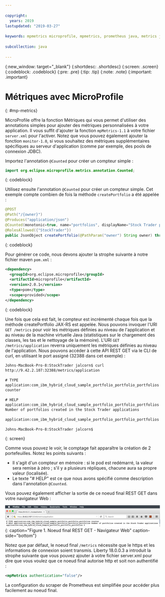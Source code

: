 ```yaml
---

copyright:
  years: 2019
lastupdated: "2019-03-27"

keywords: mpmetrics microprofile, mpmetrics, prometheus java, metrics java, microprofile metrics

subcollection: java

---
```


{:new_window: target="_blank"}
{:shortdesc: .shortdesc}
{:screen: .screen}
{:codeblock: .codeblock}
{:pre: .pre}
{:tip: .tip}
{:note: .note}
{:important: .important}

# Métriques avec MicroProfile
{: #mp-metrics}

MicroProfile offre la fonction Métriques qui vous permet d'utiliser des annotations simples pour ajouter des métriques personnalisées à votre application. Il vous suffit d'ajouter la fonction `mpMetrics-1.1` à votre fichier `server.xml` pour l'activer. Notez que vous pouvez également ajouter la fonction `monitor-1.0`, si vous souhaitez des métriques supplémentaires spécifiques au serveur d'application (comme par exemple, des pools de connexion JDBC).

Importez l'annotation `@Counted` pour créer un compteur simple :

```java
import org.eclipse.microprofile.metrics.annotation.Counted;
```
{: codeblock}

Utilisez ensuite l'annotation `@Counted` pour créer un compteur simple. Cet exemple compte combien de fois la méthode `createPortfolio` a été appelée :

```java
@POST
@Path("/{owner}")
@Produces("application/json")
@Counted(monotonic=true, name="portfolios", displayName="Stock Trader portfolios", description="Number of portfolios created in the Stock Trader applications")
@RolesAllowed({"StockTrader"})
public JsonObject createPortfolio(@PathParam("owner") String owner) throws SQLException {
```
{: codeblock}

Pour générer ce code, nous devons ajouter la strophe suivante à notre fichier maven `pom.xml` :

```xml
<dependency>
  <groupId>org.eclipse.microprofile</groupId>
  <artifactId>microprofile</artifactId>
  <version>2.0.1</version>
  <type>pom</type>
  <scope>provided</scope>
</dependency>
```
{: codeblock}

Une fois que cela est fait, le compteur est incrémenté chaque fois que la méthode createPortfolio JAX-RS est appelée. Nous pouvons invoquer l'URI `GET /metrics` pour voir les métriques définies au niveau de l'application et au niveau de la machine virtuelle Java (statistiques sur le chargement des classes, les tas et le nettoyage de la mémoire). L'URI `GET /metrics/application` reverra uniquement les métriques définies au niveau de l'application. Nous pouvons accéder à cette API REST GET via le CLI de curl, en utilisant le port assigné (32388 dans cet exemple) :

```
Johns-MacBook-Pro-8:StockTrader jalcorn$ curl http://9.42.2.107:32388/metrics/application

# TYPE application:com_ibm_hybrid_cloud_sample_portfolio_portfolio_portfolios counter

# HELP application:com_ibm_hybrid_cloud_sample_portfolio_portfolio_portfolios Number of portfolios created in the Stock Trader applications

application:com_ibm_hybrid_cloud_sample_portfolio_portfolio_portfolios

Johns-MacBook-Pro-8:StockTrader jalcorn$
```
{: screen}

Comme vous pouvez le voir, le comptage fait apparaître la création de 2 portefeuilles. Notez les points suivants :

- Il s'agit d'un compteur en mémoire : si le pod est redémarré, la valeur sera remise à zéro ; s'il y a plusieurs répliques, chacune aura sa propre valeur (localisée).
- Le texte "# HELP" est ce que nous avons spécifié comme description dans l'annotation `@Counted`.

Vous pouvez également afficher la sortie de ce noeud final REST GET dans votre navigateur Web :

![Noeud final REST GET - Navigateur Web](images/microprofile-metrics-image1.png "Noeud final REST GET - Navigateur Web"){: caption="Figure 1. Noeud final REST GET - Navigateur Web" caption-side="bottom"}

Notez que par défaut, le noeud final `/metrics` nécessite que le https et les informations de connexion soient transmis. Liberty 18.0.0.3 a introduit la strophe suivante que vous pouvez ajouter à votre fichier server.xml pour dire que vous voulez que ce noeud final autorise http et soit non authentifié :

```xml
<mpMetrics authentication="false"/>
```

La configuration du scraper de Prometheus est simplifiée pour accéder plus facilement au noeud final.
